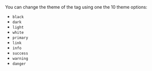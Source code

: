 You can change the theme of the tag using one the 10 theme options:

- `black`
- `dark`
- `light`
- `white`
- `primary`
- `link`
- `info`
- `success`
- `warning`
- `danger`
